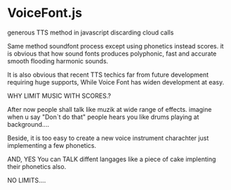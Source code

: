 # VoiceFont.js
generous TTS method in javascript discarding cloud calls


Same method soundfont process except using phonetics instead scores. 
it is obvious that how sound fonts produces polyphonic, fast and accurate smooth flooding harmonic sounds. 

It is also obvious that recent TTS techics far from future development requiring huge supports, While Voice Font has widen development at easy. 

WHY LIMIT MUSIC WITH SCORES.?

After now people shall talk like muzik at wide range of effects. 
imagine when u say "Don`t do that" people hears you like drums playing at background....

Beside, it is too easy to create a new voice instrument charachter just implementing a few phonetics.

AND, YES You can TALK diffent langages like a piece of cake implenting their phonetics also. 

NO LIMITS....
